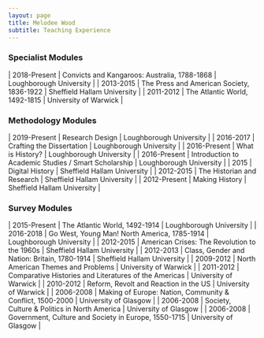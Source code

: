```yaml
---
layout: page
title: Melodee Wood
subtitle: Teaching Experience
---
```


### Specialist Modules

| 2018-Present | Convicts and Kangaroos: Australia, 1788-1868 | Loughborough University     |
| 2013-2015    | The Press and American Society, 1836-1922    | Sheffield Hallam University |
| 2011-2012    | The Atlantic World, 1492-1815                | University of Warwick       |

### Methodology Modules

| 2019-Present | Research Design                                      | Loughborough University     |
| 2016-2017    | Crafting the Dissertation                            | Loughborough University     |
| 2016-Present | What is History?                                     | Loughborough University     |
| 2016-Present | Introduction to Academic Studies / Smart Scholarship | Loughborough University     |
| 2015         | Digital History                                      | Sheffield Hallam University |
| 2012-2015    | The Historian and Research                           | Sheffield Hallam University |
| 2012-Present | Making History                                       | Sheffield Hallam University |

### Survey Modules

| 2015-Present | The Atlantic World, 1492-1914                             | Loughborough University     |
| 2016-2018    | Go West, Young Man! North America, 1785-1914             | Loughborough University     |
| 2012-2015    | American Crises: The Revolution to the 1960s              | Sheffield Hallam University |
| 2012-2013    | Class, Gender and Nation: Britain, 1780-1914              | Sheffield Hallam University |
| 2009-2012    | North American Themes and Problems                        | University of Warwick       |
| 2011-2012    | Comparative Histories and Literatures of the Americas     | University of Warwick       |
| 2010-2012    | Reform, Revolt and Reaction in the US                     | University of Warwick       |
| 2006-2008    | Making of Europe: Nation, Community & Conflict, 1500-2000 | University of Glasgow       |
| 2006-2008    | Society, Culture & Politics in North America              | University of Glasgow       |
| 2006-2008    | Government, Culture and Society in Europe, 1550-1715      | University of Glasgow       |
